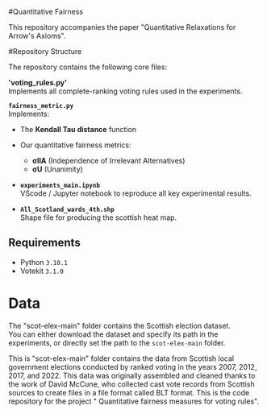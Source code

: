 #Quantitative Fairness

This repository accompanies the paper "Quantitative Relaxations for Arrow's Axioms".

#Repository Structure

The repository contains the following core files:

**'voting_rules.py'**  
  Implements all complete-ranking voting rules used in the experiments.

**`fairness_metric.py`**  
  Implements:
  - The **Kendall Tau distance** function  
  - Our quantitative fairness metrics:
    - **σIIA** (Independence of Irrelevant Alternatives)
    - **σU** (Unanimity)

- **`experiments_main.ipynb`**  
 VScode / Jupyter notebook to reproduce all key experimental results.

- **`All_Scotland_wards_4th.shp`**  
   Shape file for producing the scottish heat map.



## Requirements

- Python `3.10.1`
- Votekit `3.1.0`

# Data

The "scot-elex-main" folder contains the Scottish election dataset.  
You can either download the dataset and specify its path in the experiments, or directly set the path to the `scot-elex-main` folder.

This is "scot-elex-main" folder contains the data from Scottish local government elections conducted by ranked voting in the years 2007, 2012, 2017, and 2022. This data was originally assembled and cleaned thanks to the work of David McCune, who collected cast vote records from Scottish sources to create files in a file format called BLT format.
This is the code repository for the project " Quantitative fairness measures for voting rules".
